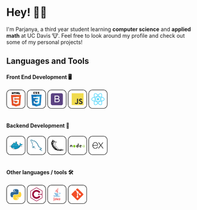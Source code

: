 # Hey! 👋🏼

I'm Parjanya, a third year student learning **computer science** and **applied math** at UC Davis 🐮. Feel free to look around my profile and check out some of my personal projects!

## Languages and Tools

#### Front End Development 🖥
<!-- ![html5](images/html5-original-wordmark.svg) ![css3](images/css3-original-wordmark.svg) -->
<div>
    <img align="center" alt="HTML5" width="50px" src="./images/html5-original-wordmark.svg" />
    <img align="center" alt="CSS3" width="50px" src="./images/css3-original-wordmark.svg" />
    <img align="center" alt="Bootstrap" width="50px" src="./images/bootstrap-plain.svg" />
    <img align="center" alt="JavaScript" width="50px" src="./images/javascript-original.svg" />
    <img align="center" alt="React" width="50px" src="./images/react-original.svg" />
</div>

<br />

#### Backend Development 🧠
<div>
    <img align="center" alt="Docker" width="50px" src="./images/docker-original.svg" />
    <img align="center" alt="MySQL" width="50px" src="./images/mysql-original.svg" />
    <img align="center" alt="Flask" width="50px" src="./images/flask-original.svg" />
    <img align="center" alt="NodeJS" width="50px" src="./images/nodejs-original-wordmark.svg" />
    <img align="center" alt="Express" width="50px" src="./images/express-original.svg" />
</div>

<br />

#### Other languages / tools 🛠
<div>
    <img align="center" alt="Python" width="50px" src="./images/python-original.svg" />
    <img align="center" alt="C++" width="50px" src="./images/cplusplus-line.svg" />
    <img align="center" alt="Java" width="50px" src="./images/java-original-wordmark.svg" />
    <img align="center" alt="Git" width="50px" src="./images/git-original.svg" />
</div>

<!--
**pbrahmac/pbrahmac** is a ✨ _special_ ✨ repository because its `README.md` (this file) appears on your GitHub profile.

Here are some ideas to get you started:

- 🔭 I’m currently working on ...
- 🌱 I’m currently learning ...
- 👯 I’m looking to collaborate on ...
- 🤔 I’m looking for help with ...
- 💬 Ask me about ...
- 📫 How to reach me: ...
- 😄 Pronouns: ...
- ⚡ Fun fact: ...
-->
